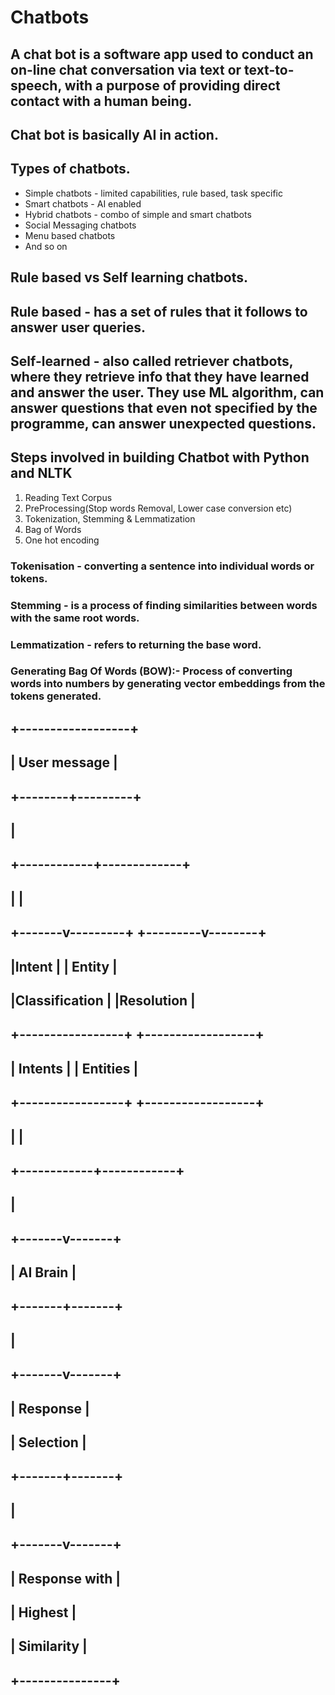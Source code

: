 # Chatbots

## A chat bot is a software app used to conduct an on-line chat conversation via text or text-to-speech, with a purpose of providing direct contact with a human being.
## Chat bot is basically AI in action.

## Types of chatbots.
* Simple chatbots - limited capabilities, rule based, task specific
* Smart chatbots - AI enabled
* Hybrid chatbots -  combo of simple and smart chatbots
* Social Messaging chatbots
* Menu based chatbots
* And so on

## Rule based vs Self learning chatbots.
## Rule based - has a set of rules that it follows to answer user queries.

## Self-learned - also called retriever chatbots, where they retrieve info that they have learned and answer the user. They use ML algorithm, can answer questions that even not specified by the programme, can answer unexpected questions.

## Steps involved in building Chatbot with Python and NLTK

1. Reading Text Corpus
2. PreProcessing(Stop words Removal, Lower case conversion etc)
3. Tokenization, Stemming & Lemmatization 
4. Bag of Words
5. One hot encoding

### Tokenisation - converting a sentence into individual words or tokens.
### Stemming - is a process of finding similarities between words with the same root words.
### Lemmatization -  refers to returning the base word.

### Generating Bag Of Words (BOW):- Process of converting words into numbers by generating vector embeddings from the tokens generated.

##           +------------------+
##           |  User message    |
##           +--------+---------+
##                    |   
##         +------------+-------------+
##         |                          |
## +-------v---------+        +---------v--------+
## |Intent           |        | Entity           |
## |Classification   |        |Resolution        |
## +-----------------+        +------------------+
## | Intents         |        | Entities         |
## +-----------------+        +------------------+
##         |                         |
##         +------------+------------+
##                      |
##              +-------v-------+
##              | AI Brain      |
##              +-------+-------+
##                      |
##              +-------v-------+
##              | Response      |
##              | Selection     |
##              +-------+-------+
##                      |
##              +-------v-------+
##              | Response with |
##              | Highest       |
##              | Similarity    |
##              +---------------+

